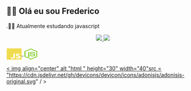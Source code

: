 ## 😶‍🌫️  Olá eu sou Frederico  
.👩‍🏫  Atualmente estudando javascript  </br>



<div align="center">
  <a href="https://github.com/Freederico">
  <img height="140em" src="https://github-readme-stats.vercel.app/api?username=Freederico&show_icons=true&theme=dark&include_all_commits=true&count_private=true"/>
  
  <img height="150em" src="https://github-readme-stats.vercel.app/api/top-langs/?username=Freederico&layout=compact&langs_count=7&theme=dark"/>
</div>

<div style="display: inline_block"><br>

 
   <img align="center" alt="Js" height="30" width="40" src="https://raw.githubusercontent.com/devicons/devicon/master/icons/javascript/javascript-plain.svg">
   <img align="center" alt="Js" height="30" width="40" src="https://raw.githubusercontent.com/devicons/devicon/master/icons/nodejs/nodejs-original.svg">
  
  < img align="center" alt "html " height="30" width="40"src = "https://cdn.jsdelivr.net/gh/devicons/devicon/icons/adonisjs/adonisjs-original.svg" / >
          
   
  
          
 
</div>

##
